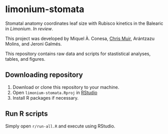 # limonium-stomata

Stomatal anatomy coordinates leaf size with Rubisco kinetics in the Balearic in *Limonium*. *In review*.

This project was developed by Miquel À. Conesa, [Chris Muir](www.chrisdmuir.com), Arántzazu Molins, and Jeroni Galmés.

This repository contains raw data and scripts for stastistical analyses, tables, and figures.

## Downloading repository 

1. Download or clone this repository to your machine.
2. Open `limonium-stomata.Rproj` in [RStudio](https://www.rstudio.com/)
3. Install R packages if necessary.

## Run R scripts

Simply open `r/run-all.R` and execute using RStudio.
